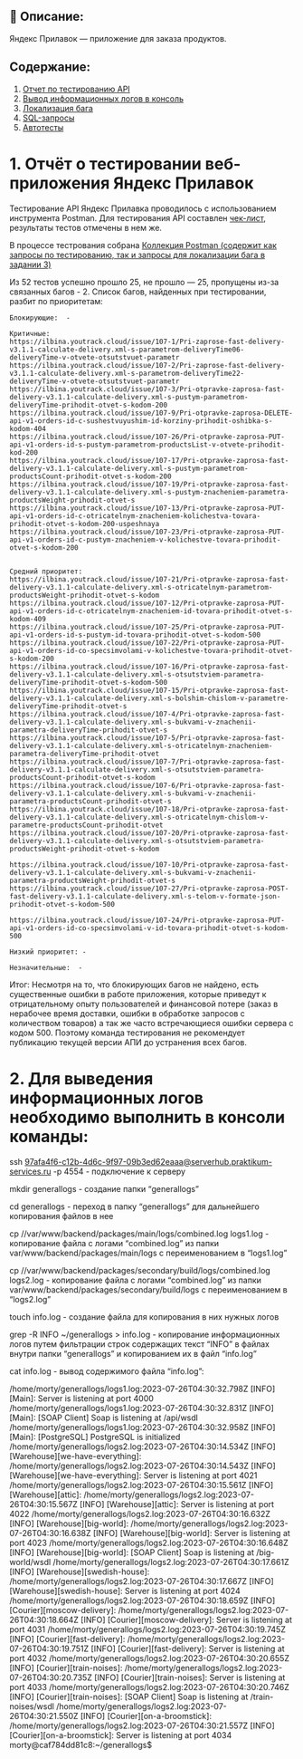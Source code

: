 ﻿## :bookmark_tabs: Описание:

Яндекс Прилавок — приложение для заказа продуктов.

## Содержание:
1. [Отчет по тестированию API](#otchet)
2. [Вывод информационных логов в консоль](#logs)
3. [Локализация бага](https://github.com/Ilbina/Ilbina/blob/main/%D0%9F%D0%BE%D1%80%D1%82%D1%84%D0%BE%D0%BB%D0%B8%D0%BE%20%D0%98%D0%BD%D0%B6%D0%B5%D0%BD%D0%B5%D1%80%20%D0%BF%D0%BE%20%D1%82%D0%B5%D1%81%D1%82%D0%B8%D1%80%D0%BE%D0%B2%D0%B0%D0%BD%D0%B8%D1%8E/%D0%9F%D1%80%D0%B8%D0%BB%D0%BE%D0%B6%D0%B5%D0%BD%D0%B8%D0%B5%20%D0%AF%D0%BD%D0%B4%D0%B5%D0%BA%D1%81%20%D0%9F%D1%80%D0%B8%D0%BB%D0%B0%D0%B2%D0%BE%D0%BA/%D0%9B%D0%BE%D0%BA%D0%B0%D0%BB%D0%B8%D0%B7%D0%B0%D1%86%D0%B8%D1%8F%20%D0%B1%D0%B0%D0%B3%D0%B0.docx)
4. [SQL-запросы](https://github.com/Ilbina/Ilbina/blob/main/%D0%9F%D0%BE%D1%80%D1%82%D1%84%D0%BE%D0%BB%D0%B8%D0%BE%20%D0%98%D0%BD%D0%B6%D0%B5%D0%BD%D0%B5%D1%80%20%D0%BF%D0%BE%20%D1%82%D0%B5%D1%81%D1%82%D0%B8%D1%80%D0%BE%D0%B2%D0%B0%D0%BD%D0%B8%D1%8E/%D0%9F%D1%80%D0%B8%D0%BB%D0%BE%D0%B6%D0%B5%D0%BD%D0%B8%D0%B5%20%D0%AF%D0%BD%D0%B4%D0%B5%D0%BA%D1%81%20%D0%9F%D1%80%D0%B8%D0%BB%D0%B0%D0%B2%D0%BE%D0%BA/SQL%20%D0%B4%D0%BB%D1%8F%20%D0%AF%D0%BD%D0%B4%D0%B5%D0%BA%D1%81%20%D0%9F%D1%80%D0%B8%D0%BB%D0%B0%D0%B2%D0%BE%D0%BA.txt) 
5. [Автотесты](https://github.com/Ilbina/Ilbina/tree/main/%D0%9F%D0%BE%D1%80%D1%82%D1%84%D0%BE%D0%BB%D0%B8%D0%BE%20%D0%98%D0%BD%D0%B6%D0%B5%D0%BD%D0%B5%D1%80%20%D0%BF%D0%BE%20%D1%82%D0%B5%D1%81%D1%82%D0%B8%D1%80%D0%BE%D0%B2%D0%B0%D0%BD%D0%B8%D1%8E/%D0%9F%D1%80%D0%B8%D0%BB%D0%BE%D0%B6%D0%B5%D0%BD%D0%B8%D0%B5%20%D0%AF%D0%BD%D0%B4%D0%B5%D0%BA%D1%81%20%D0%9F%D1%80%D0%B8%D0%BB%D0%B0%D0%B2%D0%BE%D0%BA/%D0%90%D0%B2%D1%82%D0%BE%D1%82%D0%B5%D1%81%D1%82%D1%8B%20%D0%AF%D0%BD%D0%B4%D0%B5%D0%BA%D1%81%D0%9F%D1%80%D0%B8%D0%BB%D0%B0%D0%B2%D0%BE%D0%BA)



# <a name=otchet> 1. Отчёт о тестировании веб-приложения Яндекс Прилавок

   Тестирование API Яндекс Прилавка проводилось с использованием инструмента Postman.
Для тестирования API составлен [чек-лист](https://docs.google.com/spreadsheets/d/1GlKXrnEtIPkPryVKBdC5tjvB9-Dz2nlxF95vYZDfTRE/edit?usp=drive_link), результаты тестов отмечены в нем же.

В процессе тестрования собрана [Коллекция Postman (содержит как запросы по тестированию, так и запросы для локализации бага в задании 3)](https://github.com/Ilbina/Ilbina/blob/main/%D0%9F%D0%BE%D1%80%D1%82%D1%84%D0%BE%D0%BB%D0%B8%D0%BE%20%D0%98%D0%BD%D0%B6%D0%B5%D0%BD%D0%B5%D1%80%20%D0%BF%D0%BE%20%D1%82%D0%B5%D1%81%D1%82%D0%B8%D1%80%D0%BE%D0%B2%D0%B0%D0%BD%D0%B8%D1%8E/%D0%9F%D1%80%D0%B8%D0%BB%D0%BE%D0%B6%D0%B5%D0%BD%D0%B8%D0%B5%20%D0%AF%D0%BD%D0%B4%D0%B5%D0%BA%D1%81%20%D0%9F%D1%80%D0%B8%D0%BB%D0%B0%D0%B2%D0%BE%D0%BA/%D0%AF%D0%BD%D0%B4%D0%B5%D0%BA%D1%81%D0%9F%D1%80%D0%B8%D0%BB%D0%B0%D0%B2%D0%BE%D0%BA.postman_collection.json)


Из 52 тестов успешно прошло 25, не прошло — 25, пропущены из-за связанных багов - 2.
Список багов, найденных при тестировании, разбит по приоритетам:

	Блокирующие:  -
	
	Критичные: 
	https://ilbina.youtrack.cloud/issue/107-1/Pri-zaprose-fast-delivery-v3.1.1-calculate-delivery.xml-s-parametrom-deliveryTime06-deliveryTime-v-otvete-otsutstvuet-parametr	
	https://ilbina.youtrack.cloud/issue/107-2/Pri-zaprose-fast-delivery-v3.1.1-calculate-delivery.xml-s-parametrom-deliveryTime22-deliveryTime-v-otvete-otsutstvuet-parametr	
	https://ilbina.youtrack.cloud/issue/107-3/Pri-otpravke-zaprosa-fast-delivery-v3.1.1-calculate-delivery.xml-s-pustym-parametrom-deliveryTime-prihodit-otvet-s-kodom-200	
	https://ilbina.youtrack.cloud/issue/107-9/Pri-otpravke-zaprosa-DELETE-api-v1-orders-id-c-sushestvuyushim-id-korziny-prihodit-oshibka-s-kodom-404	
	https://ilbina.youtrack.cloud/issue/107-26/Pri-otpravke-zaprosa-PUT-api-v1-orders-id-s-pustym-parametrom-productsList-v-otvete-prihodit-kod-200	
	https://ilbina.youtrack.cloud/issue/107-17/Pri-otpravke-zaprosa-fast-delivery-v3.1.1-calculate-delivery.xml-s-pustym-parametrom-productsCount-prihodit-otvet-s-kodom-200	
	https://ilbina.youtrack.cloud/issue/107-19/Pri-otpravke-zaprosa-fast-delivery-v3.1.1-calculate-delivery.xml-s-pustym-znacheniem-parametra-productsWeight-prihodit-otvet-s
	https://ilbina.youtrack.cloud/issue/107-13/Pri-otpravke-zaprosa-PUT-api-v1-orders-id-c-otricatelnym-znacheniem-kolichestva-tovara-prihodit-otvet-s-kodom-200-uspeshnaya
	https://ilbina.youtrack.cloud/issue/107-23/Pri-otpravke-zaprosa-PUT-api-v1-orders-id-c-pustym-znacheniem-v-kolichestve-tovara-prihodit-otvet-s-kodom-200
	

	Средний приоритет: 
	https://ilbina.youtrack.cloud/issue/107-21/Pri-otpravke-zaprosa-fast-delivery-v3.1.1-calculate-delivery.xml-s-otricatelnym-parametrom-productsWeight-prihodit-otvet-s-kodom
	https://ilbina.youtrack.cloud/issue/107-12/Pri-otpravke-zaprosa-PUT-api-v1-orders-id-c-otricatelnym-znacheniem-id-tovara-prihodit-otvet-s-kodom-409
	https://ilbina.youtrack.cloud/issue/107-25/Pri-otpravke-zaprosa-PUT-api-v1-orders-id-s-pustym-id-tovara-prihodit-otvet-s-kodom-500
	https://ilbina.youtrack.cloud/issue/107-22/Pri-otpravke-zaprosa-PUT-api-v1-orders-id-co-specsimvolami-v-kolichestve-tovara-prihodit-otvet-s-kodom-200
	https://ilbina.youtrack.cloud/issue/107-16/Pri-otpravke-zaprosa-fast-delivery-v3.1.1-calculate-delivery.xml-s-otsutstviem-parametra-deliveryTime-prihodit-otvet-s-kodom-500
	https://ilbina.youtrack.cloud/issue/107-15/Pri-otpravke-zaprosa-fast-delivery-v3.1.1-calculate-delivery.xml-s-bolshim-chislom-v-parametre-deliveryTime-prihodit-otvet-s
	https://ilbina.youtrack.cloud/issue/107-4/Pri-otpravke-zaprosa-fast-delivery-v3.1.1-calculate-delivery.xml-s-bukvami-v-znachenii-parametra-deliveryTime-prihodit-otvet-s 
	https://ilbina.youtrack.cloud/issue/107-5/Pri-otpravke-zaprosa-fast-delivery-v3.1.1-calculate-delivery.xml-s-otricatelnym-znacheniem-parametra-deliveryTime-prihodit-otvet	
	https://ilbina.youtrack.cloud/issue/107-7/Pri-otpravke-zaprosa-fast-delivery-v3.1.1-calculate-delivery.xml-s-otsutstviem-parametra-productsCount-prihodit-otvet-s-kodom
	https://ilbina.youtrack.cloud/issue/107-6/Pri-otpravke-zaprosa-fast-delivery-v3.1.1-calculate-delivery.xml-s-bukvami-v-znachenii-parametra-productsCount-prihodit-otvet-s 
	https://ilbina.youtrack.cloud/issue/107-18/Pri-otpravke-zaprosa-fast-delivery-v3.1.1-calculate-delivery.xml-s-otricatelnym-chislom-v-parametre-productsCount-prihodit-otvet
	https://ilbina.youtrack.cloud/issue/107-20/Pri-otpravke-zaprosa-fast-delivery-v3.1.1-calculate-delivery.xml-s-otsutstviem-parametra-productsWeight-prihodit-otvet-s-kodom
	
	https://ilbina.youtrack.cloud/issue/107-10/Pri-otpravke-zaprosa-fast-delivery-v3.1.1-calculate-delivery.xml-s-bukvami-v-znachenii-parametra-productsWeight-prihodit-otvet-s
	https://ilbina.youtrack.cloud/issue/107-27/Pri-otpravke-zaprosa-POST-fast-delivery-v3.1.1-calculate-delivery.xml-s-telom-v-formate-json-prihodit-otvet-s-kodom-500
	
	https://ilbina.youtrack.cloud/issue/107-24/Pri-otpravke-zaprosa-PUT-api-v1-orders-id-co-specsimvolami-v-id-tovara-prihodit-otvet-s-kodom-500
	
	Низкий приоритет: -

	Незначительные:  -

  Итог: Несмотря на то, что блокирующих багов не найдено, есть существенные ошибки в работе приложения, которые приведут к отрицательному опыту пользователей и финансовой потере (заказ в нерабочее время доставки, ошибки в обработке запросов с количеством товаров) а так же часто встречающиеся ошибки сервера с кодом 500. Поэтому команда тестирования не рекомендует публикацию текущей версии АПИ до устранения всех багов.


# <a name=logs> 2. Для выведения информационных логов необходимо выполнить в консоли команды:

ssh 97afa4f6-c12b-4d6c-9f97-09b3ed62eaaa@serverhub.praktikum-services.ru -p 4554 - подключение к серверу

mkdir generallogs - создание папки “generallogs”

cd generallogs - переход в папку “generallogs” для дальнейшего копирования файлов в нее

cp //var/www/backend/packages/main/logs/combined.log logs1.log - копирование файла с логами “combined.log” из папки var/www/backend/packages/main/logs с переименованием в “logs1.log”

cp //var/www/backend/packages/secondary/build/logs/combined.log logs2.log  - копирование файла с логами “combined.log” из папки var/www/backend/packages/secondary/build/logs с переименованием в “logs2.log”

touch info.log - создание файла  для копирования в них нужных логов

grep -R INFO ~/generallogs > info.log - копирование информационных логов путем фильтрации строк  содержащих текст “INFO” в файлах внутри папки “generallogs” и копированием их в файл “info.log”

cat info.log - вывод содержимого файла “info.log”:

/home/morty/generallogs/logs1.log:2023-07-26T04:30:32.798Z [INFO] [Main]: Server is listening at port 4000
/home/morty/generallogs/logs1.log:2023-07-26T04:30:32.831Z [INFO] [Main]: [SOAP Client] Soap is listening at /api/wsdl
/home/morty/generallogs/logs1.log:2023-07-26T04:30:32.958Z [INFO] [Main]: [PostgreSQL] PostgreSQL is initialized
/home/morty/generallogs/logs2.log:2023-07-26T04:30:14.534Z [INFO] [Warehouse][we-have-everything]:
/home/morty/generallogs/logs2.log:2023-07-26T04:30:14.543Z [INFO] [Warehouse][we-have-everything]: Server is listening at port 4021
/home/morty/generallogs/logs2.log:2023-07-26T04:30:15.561Z [INFO] [Warehouse][attic]:
/home/morty/generallogs/logs2.log:2023-07-26T04:30:15.567Z [INFO] [Warehouse][attic]: Server is listening at port 4022
/home/morty/generallogs/logs2.log:2023-07-26T04:30:16.632Z [INFO] [Warehouse][big-world]:
/home/morty/generallogs/logs2.log:2023-07-26T04:30:16.638Z [INFO] [Warehouse][big-world]: Server is listening at port 4023
/home/morty/generallogs/logs2.log:2023-07-26T04:30:16.648Z [INFO] [Warehouse][big-world]: [SOAP Client] Soap is listening at /big-world/wsdl
/home/morty/generallogs/logs2.log:2023-07-26T04:30:17.661Z [INFO] [Warehouse][swedish-house]:
/home/morty/generallogs/logs2.log:2023-07-26T04:30:17.667Z [INFO] [Warehouse][swedish-house]: Server is listening at port 4024
/home/morty/generallogs/logs2.log:2023-07-26T04:30:18.659Z [INFO] [Courier][moscow-delivery]:
/home/morty/generallogs/logs2.log:2023-07-26T04:30:18.664Z [INFO] [Courier][moscow-delivery]: Server is listening at port 4031
/home/morty/generallogs/logs2.log:2023-07-26T04:30:19.745Z [INFO] [Courier][fast-delivery]:
/home/morty/generallogs/logs2.log:2023-07-26T04:30:19.751Z [INFO] [Courier][fast-delivery]: Server is listening at port 4032
/home/morty/generallogs/logs2.log:2023-07-26T04:30:20.655Z [INFO] [Courier][train-noises]:
/home/morty/generallogs/logs2.log:2023-07-26T04:30:20.735Z [INFO] [Courier][train-noises]: Server is listening at port 4033
/home/morty/generallogs/logs2.log:2023-07-26T04:30:20.746Z [INFO] [Courier][train-noises]: [SOAP Client] Soap is listening at /train-noises/wsdl
/home/morty/generallogs/logs2.log:2023-07-26T04:30:21.550Z [INFO] [Courier][on-a-broomstick]:
/home/morty/generallogs/logs2.log:2023-07-26T04:30:21.557Z [INFO] [Courier][on-a-broomstick]: Server is listening at port 4034
morty@caf784dd81c8:~/generallogs$


  


